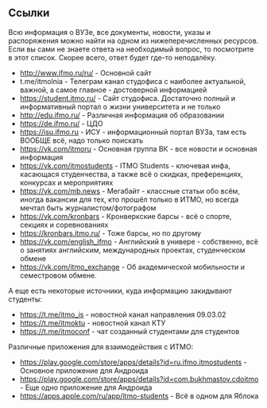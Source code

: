## Ссылки

Всю информация о ВУЗе, все документы, новости, указы и распоряжения можно найти на одном из нижеперечисленных ресурсов. Если вы сами не знаете ответа на необходимый вопрос, то посмотрите в этот список. Скорее всего, ответ будет где-то неподалёку.
- http://www.ifmo.ru/ru/ - Основной сайт
- t.me/itmolnia - Телеграм канал студофиса с наиболее актуальной, важной, а самое главное - достоверной информацией
- https://student.itmo.ru/ - Сайт студофиса. Достаточно полный и информативный портал о жизни университета и не только
- http://edu.ifmo.ru/ - Различная информация об образовании
- https://de.ifmo.ru/ - ЦДО
- https://isu.ifmo.ru - ИСУ - информационный портал ВУЗа, там есть ВООБЩЕ всё, надо только поискать
- https://vk.com/itmoru - Основная группа ВК - все новости и основная информация
- https://vk.com/itmostudents - ITMO Students - ключевая инфа, касающася студенчества, а также всё о скидках, преференциях, конкурсах и мероприятиях
- https://vk.com/mb.news - Мегабайт - классные статьи обо всём, иногда вакансии для тех, кто прошёл только в ИТМО, но всегда мечтал быть журналистом/фотографом
- https://vk.com/kronbars - Кронверкские барсы - всё о спорте, секциях и соревнованиях
- https://kronbars.itmo.ru/ - Тоже барсы, но по другому
- https://vk.com/english_ifmo - Английский в универе - собственно, всё о занятиях английским, международных проектах, студенческом обмене
- https://vk.com/itmo_exchange - Об академической мобильности и семестровом обмене.

А еще есть некоторые источники, куда информацию закидывают студенты:
- https://t.me/itmo_is - новостной канал направления 09.03.02
- https://t.me/itmoktu - новостной канал КТУ
- https://t.me/itmoconf - чат созданный студентами для студентов

Различные приложения для взаимодействия с ИТМО:
- https://play.google.com/store/apps/details?id=ru.ifmo.itmostudents - Основное приложение для Андроида
- https://play.google.com/store/apps/details?id=com.bukhmastov.cdoitmo - Еще одно приложение для Андроида
- https://apps.apple.com/ru/app/itmo-students - Всё в одном для Яблока
